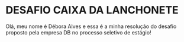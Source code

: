 # DESAFIO CAIXA DA LANCHONETE

Olá, meu nome é Débora Alves e essa é a minha resolução do desafio proposto pela empresa DB no processo seletivo de estágio!
